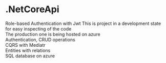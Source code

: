# .NetCoreApi
Role-based Authentication with Jwt
This is project in a development state for easy inspecting of the code
<br>
The production one is being hosted on azure <br>
Authentication, CRUD operations <br>
CQRS with Mediatr<br>
Entities with relations<br>
SQL database on azure
